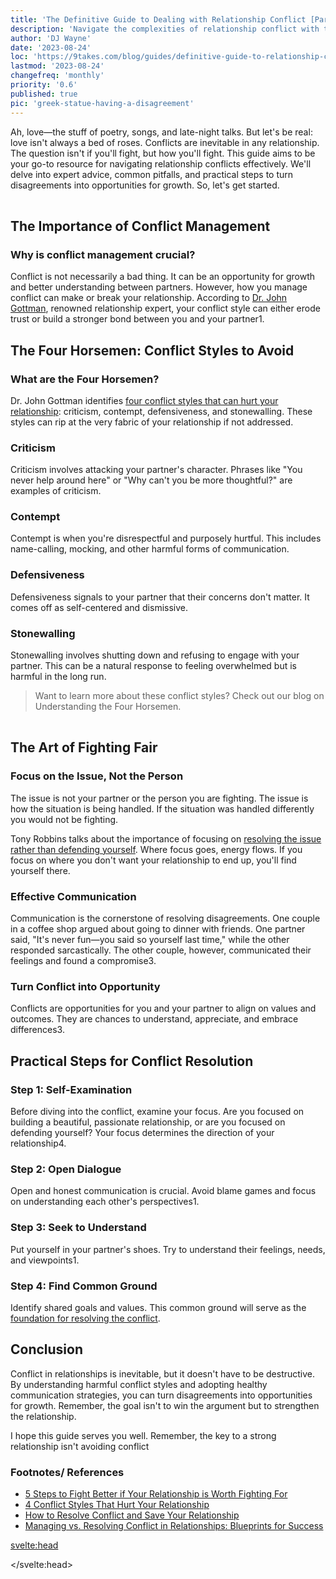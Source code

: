 ```yaml
---
title: 'The Definitive Guide to Dealing with Relationship Conflict [Part 1]'
description: 'Navigate the complexities of relationship conflict with this definitive guide. Learn to avoid common pitfalls and adopt effective strategies for a stronger bond.'
author: 'DJ Wayne'
date: '2023-08-24'
loc: 'https://9takes.com/blog/guides/definitive-guide-to-relationship-conflict-part-1'
lastmod: '2023-08-24'
changefreq: 'monthly'
priority: '0.6'
published: true
pic: 'greek-statue-having-a-disagreement'
---
```


<!-- // notes:  -->

<script>
	import  PopCard  from "../../lib/components/atoms/PopCard.svelte";
</script>

<p class="firstLetter">Ah, love—the stuff of poetry, songs, and late-night talks. But let's be real: love isn't always a bed of roses. Conflicts are inevitable in any relationship. The question isn't if you'll fight, but how you'll fight. This guide aims to be your go-to resource for navigating relationship conflicts effectively. We'll delve into expert advice, common pitfalls, and practical steps to turn disagreements into opportunities for growth. So, let's get started.</p>

<div
	style="display: flex;
    justify-content: center;
    margin: 1rem 0;
	"
>
	<PopCard
		image={`/blogs/greek-statue-having-a-disagreement.webp`}
		showIcon={false}
		displayText=""
		subtext=""
	/>
</div>

## The Importance of Conflict Management

### Why is conflict management crucial?

Conflict is not necessarily a bad thing. It can be an opportunity for growth and better understanding between partners. However, how you manage conflict can make or break your relationship. According to [Dr. John Gottman](https://www.gottman.com/about/john-julie-gottman/), renowned relationship expert, your conflict style can either erode trust or build a stronger bond between you and your partner1.

## The Four Horsemen: Conflict Styles to Avoid

### What are the Four Horsemen?

Dr. John Gottman identifies [four conflict styles that can hurt your relationship](https://www.gottman.com/blog/4-conflict-styles-that-hurt-your-relationship/): criticism, contempt, defensiveness, and stonewalling. These styles can rip at the very fabric of your relationship if not addressed.

### Criticism

Criticism involves attacking your partner's character. Phrases like "You never help around here" or "Why can't you be more thoughtful?" are examples of criticism.

### Contempt

Contempt is when you're disrespectful and purposely hurtful. This includes name-calling, mocking, and other harmful forms of communication.

### Defensiveness

Defensiveness signals to your partner that their concerns don't matter. It comes off as self-centered and dismissive.

### Stonewalling

Stonewalling involves shutting down and refusing to engage with your partner. This can be a natural response to feeling overwhelmed but is harmful in the long run.

> Want to learn more about these conflict styles?
> Check out our blog on Understanding the Four Horsemen.

<div
	style="display: flex;
    justify-content: center;
    margin: 1rem 0;
	"
>
	<PopCard
		image={`/blogs/male_and_female_greek_statues.webp`}
		showIcon={false}
		displayText="Stonewalling?"
		subtext=""
	/>
</div>

## The Art of Fighting Fair

### Focus on the Issue, Not the Person

The issue is not your partner or the person you are fighting. The issue is how the situation is being handled. If the situation was handled differently you would not be fighting.

Tony Robbins talks about the importance of focusing on [resolving the issue rather than defending yourself](https://www.tonyrobbins.com/ultimate-relationship-guide/resolve-conflict-save-relationship/). Where focus goes, energy flows. If you focus on where you don't want your relationship to end up, you'll find yourself there.

### Effective Communication

Communication is the cornerstone of resolving disagreements. One couple in a coffee shop argued about going to dinner with friends. One partner said, "It's never fun—you said so yourself last time," while the other responded sarcastically. The other couple, however, communicated their feelings and found a compromise3.

### Turn Conflict into Opportunity

Conflicts are opportunities for you and your partner to align on values and outcomes. They are chances to understand, appreciate, and embrace differences3.

<!-- >Interested in improving your communication skills?
>Read our blog on Effective Communication in Relationships. -->

## Practical Steps for Conflict Resolution

### Step 1: Self-Examination

Before diving into the conflict, examine your focus. Are you focused on building a beautiful, passionate relationship, or are you focused on defending yourself? Your focus determines the direction of your relationship4.

### Step 2: Open Dialogue

Open and honest communication is crucial. Avoid blame games and focus on understanding each other's perspectives1.

### Step 3: Seek to Understand

Put yourself in your partner's shoes. Try to understand their feelings, needs, and viewpoints1.

### Step 4: Find Common Ground

Identify shared goals and values. This common ground will serve as the [foundation for resolving the conflict](https://www.gottman.com/blog/managing-vs-resolving-conflict-relationships-blueprints-success/).

<!-- >Looking for more practical steps?
>Check out our blog on 5 Steps to Fight Better in Relationships. -->

## Conclusion

Conflict in relationships is inevitable, but it doesn't have to be destructive. By understanding harmful conflict styles and adopting healthy communication strategies, you can turn disagreements into opportunities for growth. Remember, the goal isn't to win the argument but to strengthen the relationship.

I hope this guide serves you well. Remember, the key to a strong relationship isn't avoiding conflict

### Footnotes/ References

- [5 Steps to Fight Better if Your Relationship is Worth Fighting For](https://www.gottman.com/blog/5-steps-to-fight-better-if-your-relationship-is-worth-fighting-for/)
- [4 Conflict Styles That Hurt Your Relationship](https://www.gottman.com/blog/4-conflict-styles-that-hurt-your-relationship/)
- [How to Resolve Conflict and Save Your Relationship](https://www.tonyrobbins.com/ultimate-relationship-guide/resolve-conflict-save-relationship/)
- [Managing vs. Resolving Conflict in Relationships: Blueprints for Success](https://www.gottman.com/blog/managing-vs-resolving-conflict-relationships-blueprints-success/)

<svelte:head>

<script type="application/ld+json">
  {
  "@context": "http://schema.org",
  "@graph": [
    {
      "@type": "Article",
      "articleBody": "This guide aims to be your go-to resource for navigating relationship conflicts effectively. It delves into expert advice, common pitfalls, and practical steps to turn disagreements into opportunities for growth.",
      "author": {
            "@type": "Person",
            "name": "DJ Wayne",
            "sameAs": [
                {
                    "@id": "https://www.instagram.com/9takesdotcom/"
                },
                {
                    "@id": "https://twitter.com/9takesdotcom"
                }
            ]
        },
      "dateModified": {
        "@type": "Date",
        "@value": "2023-08-24"
      },
      "datePublished": {
        "@type": "Date",
        "@value": "2023-08-24"
      },
      "description": "Navigate the complexities of relationship conflict with this definitive guide. Learn to avoid common pitfalls and adopt effective strategies for a stronger bond.",
      "headline": "The Definitive Guide to Dealing with Relationship Conflict Part 1",
      "mainEntityOfPage": {
        "@id": "https://9takes.com/blog/guides/definitive-guide-to-relationship-conflict-part-1",
        "@type": "WebPage"
      },
      "mentions": [{
        "@type": "Person",
        "name": "Dr. John Gottman",
        "sameAs": [
          {
            "@id": "https://www.gottman.com/"
          },
          {
            "@id": "https://en.wikipedia.org/wiki/John_Gottman"
          }
        ]
      },
      {
        "@type": "Person",
        "name": "Tony Robbins",
        "sameAs": [
          {
            "@id": "https://www.tonyrobbins.com/"
          },
          {
            "@id": "https://en.wikipedia.org/wiki/Tony_Robbins"
          }
        ]
      },
      ],
      "publisher": {
        "@type": "Organization",
        "sameAs": [
          {
            "@id": "https://www.instagram.com/9takesdotcom/"
          },
          {
            "@id": "https://twitter.com/9takesdotcom"
          }
        ],
        "logo": {
          "@type": "ImageObject",
          "url": {
            "@id": "https://9takes.com/brand/darkRubix.png"
          }
        },
        "name": "9takes"
      }
    },
    {
      "@type": "FAQPage",
      "mainEntity": [
        {
          "@type": "Question",
          "acceptedAnswer": {
            "@type": "Answer",
            "text": "Conflict is not necessarily a bad thing. It can be an opportunity for growth and better understanding between partners. However, how you manage conflict can make or break your relationship."
          },
          "name": "Why is conflict management crucial in relationships?"
        },
        {
          "@type": "Question",
          "acceptedAnswer": {
            "@type": "Answer",
            "text": "Dr. John Gottman identifies four conflict styles that can hurt your relationship: criticism, contempt, defensiveness, and stonewalling. These styles can rip at the very fabric of your relationship if not addressed."
          },
          "name": "What are the Four Horsemen in relationship conflict?"
        },
        {
          "@type": "Question",
          "acceptedAnswer": {
            "@type": "Answer",
            "text": "By understanding harmful conflict styles and adopting healthy communication strategies, you can turn disagreements into opportunities for growth. The goal isn't to win the argument but to strengthen the relationship."
          },
          "name": "How can conflicts be resolved effectively?"
        }
      ]
    }
  ]
}

</script>

</svelte:head>

<style lang="scss">
  .accordion {
    color: #444;
    cursor: pointer;
    padding: 0.5rem;
    border: none;
    text-align: left;
    outline: none;
    font-size: 15px;
    transition: 0.4s;
  }

  .accordion:hover {
    background-color: var(--color-theme-purple-v);
    color: var(--color-theme-purple);
  }

  /*.panel:hover {

    background-color: #ccc;

}*/

  .panel {
    padding: 18px;
    /*display: none;*/
    background-color: white;
    overflow: hidden;

  }
</style>
